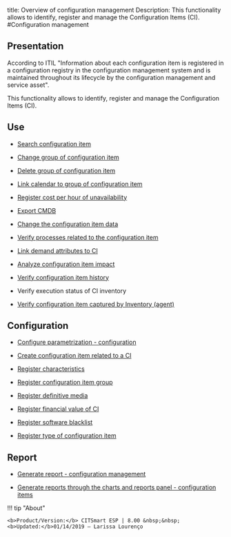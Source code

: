 title: Overview of configuration management
Description: This functionality allows to identify, register and manage the Configuration Items (CI).
#Configuration management

Presentation
----------------

According to ITIL "Information about each configuration item is registered in a
configuration registry in the configuration management system and is maintained
throughout its lifecycle by the configuration management and service asset".

This functionality allows to identify, register and manage the Configuration
Items (CI).

Use
-------

- [Search configuration item](/en-us/citsmart-esp-8/processes/configuration/use/search-CI.html)

- [Change group of configuration item](/en-us/citsmart-esp-8/processes/configuration/use/change-group-configuration-item.html)

- [Delete group of configuration item](/en-us/citsmart-esp-8/processes/configuration/use/delete-group-of-IC.html)

- [Link calendar to group of configuration item](/en-us/citsmart-esp-8/processes/configuration/use/link-calendar-to-group-of-IC.html)

- [Register cost per hour of unavailability](/en-us/citsmart-esp-8/processes/configuration/use/cost-per-hour-unavailability.html)

- [Export CMDB](/en-us/citsmart-esp-8/processes/configuration/use/export-CMDB.html)

- [Change the configuration item data](/en-us/citsmart-esp-8/processes/configuration/use/change-IC-item-data.html)

- [Verify processes related to the configuration item](/en-us/citsmart-esp-8/processes/configuration/use/CI-processes-related.html)

- [Link demand attributes to CI](/en-us/citsmart-esp-8/processes/configuration/use/link-demand-attributes-to-CI.html)

- [Analyze configuration item impact](/en-us/citsmart-esp-8/processes/configuration/use/configuration-item-impact.html)

- [Verify configuration item history](/en-us/citsmart-esp-8/processes/configuration/use/CI-history.html)

- Verify execution status of CI inventory

- [Verify configuration item captured by Inventory (agent)](/en-us/citsmart-esp-8/processes/configuration/use/CI-captured-by-inventory.html)

Configuration
-----------------

- [Configure parametrization - configuration](/en-us/citsmart-esp-8/platform-administration/parameters-list/configure-parametrization-configuration.html)

- [Create configuration item related to a CI](/en-us/citsmart-esp-8/processes/configuration/configuration/create-configuration-item-related-ic.html)

- [Register characteristics](/en-us/citsmart-esp-8/processes/configuration/configuration/register-characteristics.html)

- [Register configuration item group](/en-us/citsmart-esp-8/processes/configuration/configuration/register-configuration-item-group.html)

- [Register definitive media](/en-us/citsmart-esp-8/processes/configuration/configuration/register-definitive-media.html)

- [Register financial value of CI](/en-us/citsmart-esp-8/processes/configuration/configuration/register-financial-value-ic.html)

- [Register software blacklist](/en-us/citsmart-esp-8/processes/configuration/configuration/register-software-blacklist.html) 

- [Register type of configuration item](/en-us/citsmart-esp-8/processes/configuration/configuration/register-type-ic.html)

Report
----------

- [Generate report - configuration management](/en-us/citsmart-esp-8/processes/configuration/configuration/generate-report-configuration-management.html)

- [Generate reports through the charts and reports panel - configuration items](/en-us/citsmart-esp-8/processes/configuration/configuration/generate-reports-charts-panel-ic.html)

!!! tip "About"

    <b>Product/Version:</b> CITSmart ESP | 8.00 &nbsp;&nbsp;
    <b>Updated:</b>01/14/2019 – Larissa Lourenço



